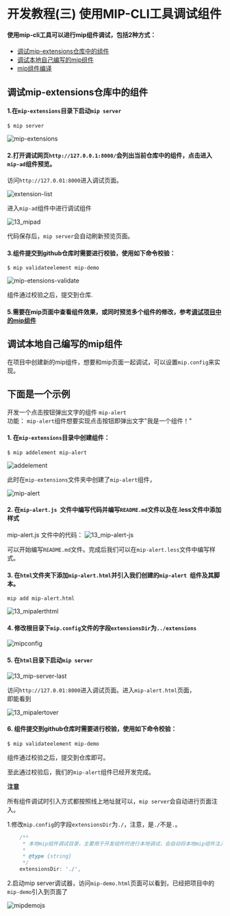 # 开发教程(三)  使用MIP-CLI工具调试组件  
#### 使用mip-cli工具可以进行mip组件调试，包括2种方式：

- [调试mip-extensions仓库中的组件](#no1)
- [调试本地自己编写的mip组件](#no2)
-  [mip组件编译](#no3)

<div id="no1">   </div>

## 调试mip-extensions仓库中的组件 

#### 1.在`mip-extensions`目录下启动`mip server`  

```
$ mip server
```

![mip-extensions](https://github.com/mipengine/mip-blog/blob/master/img/13_mipserver.jpg)   



#### 2.打开调试网页`http://127.0.0.1:8000/`会列出当前仓库中的组件，点击进入`mip-ad`组件预览。 

访问`http://127.0.01:8000`进入调试页面。   

![extension-list](https://github.com/mipengine/mip-blog/blob/master/img/13_extension-list.jpg)       

进入`mip-ad`组件中进行调试组件

![13_mipad](https://github.com/mipengine/mip-blog/blob/master/img/13_mipad.jpg)  


代码保存后，`mip server`会自动刷新预览页面。  


#### 3.组件提交到github仓库时需要进行校验，使用如下命令校验：

```
$ mip validateelement mip-demo
```

![mip-etensions-validate](https://github.com/mipengine/mip-blog/blob/master/img/13_mipvalidate.jpg)

组件通过校验之后，提交到仓库.

#### 5.需要在mip页面中查看组件效果，或同时预览多个组件的修改，参考[调试项目中的mip组件](#no2)

<div id="no2">   </div> 
 
## 调试本地自己编写的mip组件

在项目中创建新的mip组件，想要和mip页面一起调试，可以设置`mip.config`来实现。

## 下面是一个示例   

  开发一个点击按钮弹出文字的组件 `mip-alert`   
  功能： `mip-alert`组件想要实现点击按钮即弹出文字"我是一个组件！"  

#### 1. 在`mip-extensions`目录中创建组件：  

```
$ mip addelement mip-alert    
```
![addelement](https://github.com/mipengine/mip-blog/blob/master/img/13_mipalert.jpg)    

此时在`mip-extensions`文件夹中创建了`mip-alert`组件，  

![mip-alert](https://github.com/mipengine/mip-blog/blob/master/img/13_mipalertlist.jpg)    

#### 2. 在`mip-alert.js `文件中编写代码并编写`README.md`文件以及在.less文件中添加样式

mip-alert.js 文件中的代码：
![13_mip-alert-js](https://github.com/mipengine/mip-blog/blob/master/img/13_mip-alert-js.jpg)       


可以开始编写`README.md`文件。完成后我们可以在`mip-alert.less`文件中编写样式。


#### 3. 在`html`文件夹下添加`mip-alert.html`并引入我们创建的`mip-alert `组件及其脚本。
 
```
mip add mip-alert.html
```

![13_mipalerthtml](https://github.com/mipengine/mip-blog/blob/master/img/13_mipalerthtml.jpg)    

#### 4. 修改根目录下`mip.config`文件的字段`extensionsDir`为`../extensions`    

     
![mipconfig](https://github.com/mipengine/mip-blog/blob/master/img/13_mip-config.jpg)  

#### 5. 在`html`目录下启动`mip server`    

![13_mip-server-last](https://github.com/mipengine/mip-blog/blob/master/img/13_mip-server-last.jpg)       

访问`http://127.0.01:8000`进入调试页面。进入`mip-alert.html`页面，   
即能看到

![13_mipalertover](https://github.com/mipengine/mip-blog/blob/master/img/13_mipalertover.jpg)   

#### 6. 组件提交到github仓库时需要进行校验，使用如下命令校验：

```
$ mip validateelement mip-demo
```



组件通过校验之后，提交到仓库即可。  



至此通过校验后，我们的`mip-alert`组件已经开发完成。   






**注意**

所有组件调试时引入方式都按照线上地址就可以，`mip server`会自动进行页面注入。


1.修改`mip.config`的字段`extensionsDir`为`./`，注意，是`./`不是`.`。

```javascript
    /**
     * 本地mip组件调试目录，主要用于开发组件时进行本地调试，会自动将本地mip组件注入到当前访问的页面中去
     *
     * @type {string}
     */
    extensionsDir: './',
```

2.启动mip server调试器，访问`mip-demo.html`页面可以看到，已经把项目中的`mip-demo`引入到页面了

![mipdemojs](https://github.com/mipengine/mip-blog/blob/master/img/13_mipdemojs.jpg)










